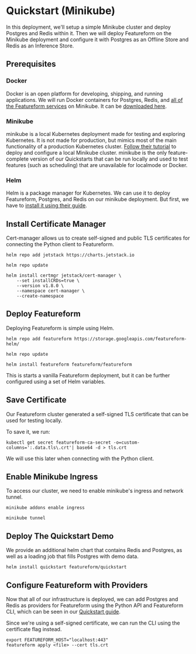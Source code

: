 # Quickstart (Minikube)

In this deployment, we'll setup a simple Minikube cluster and deploy Postgres and Redis within it. Then we will deploy Featureform on the Minikube deployment and configure it with Postgres as an Offline Store and Redis as an Inference Store.

## Prerequisites

### Docker

Docker is an open platform for developing, shipping, and running applications. We will run Docker containers for Postgres, Redis, and [all of the Featureform services](deployment/system-architecture.md) on Minikube. It can be [downloaded here](https://docs.docker.com/get-docker/).

### Minikube

minikube is a local Kubernetes deployment made for testing and exploring Kubernetes. It is not made for production, but mimics most of the main functionality of a production Kubernetes cluster. [Follow their tutorial](https://minikube.sigs.k8s.io/docs/start/) to deploy and configure a local Minikube cluster. minikube is the only feature-complete version of our Quickstarts that can be run locally and used to test features (such as scheduling) that are unavailable for localmode or Docker.

### Helm

Helm is a package manager for Kubernetes. We can use it to deploy Featureform, Postgres, and Redis on our minikube deployment. But first, we have to [install it using their guide](https://helm.sh/docs/intro/quickstart/).

## Install Certificate Manager

Cert-manager allows us to create self-signed and public TLS certificates for connecting the Python client to Featureform.

```
helm repo add jetstack https://charts.jetstack.io
```

```
helm repo update
```

```
helm install certmgr jetstack/cert-manager \
    --set installCRDs=true \
    --version v1.8.0 \
    --namespace cert-manager \
    --create-namespace
```

## Deploy Featureform

Deploying Featureform is simple using Helm.

```
helm repo add featureform https://storage.googleapis.com/featureform-helm/
```

```
helm repo update
```

```
helm install featureform featureform/featureform
```

This is starts a vanilla Featureform deployment, but it can be further configured using a set of Helm variables.

## Save Certificate

Our Featureform cluster generated a self-signed TLS certificate that can be used for testing locally.&#x20;

To save it, we run:

```
kubectl get secret featureform-ca-secret -o=custom-columns=':.data.tls\.crt'| base64 -d > tls.crt
```

We will use this later when connecting with the Python client.

## Enable Minikube Ingress

To access our cluster, we need to enable minikube's ingress and network tunnel.&#x20;

```
minikube addons enable ingress
```

```
minikube tunnel
```

## Deploy The Quickstart Demo

We provide an additional helm chart that contains Redis and Postgres, as well as a loading job that fills Postgres with demo data.&#x20;

```
helm install quickstart featureform/quickstart
```

## Configure Featureform with Providers

Now that all of our infrastructure is deployed, we can add Postgres and Redis as providers for Featureform using the Python API and Featureform CLI, which can be seen in our [Quickstart guide](getting-started/connecting-your-data-infrastructure.md).

Since we're using a self-signed certificate, we can run the CLI using the certificate flag instead.

```
export FEATUREFORM_HOST="localhost:443"
featureform apply <file> --cert tls.crt
```
